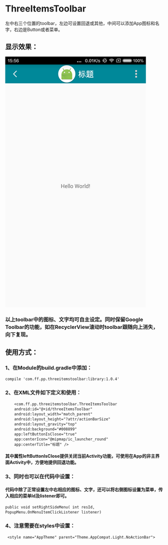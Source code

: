 # ThreeItemsToolbar
 左中右三个位置的toolbar，左边可设置回退或其他，中间可以添加App图标和名字，右边是Button或者菜单。

## 显示效果：
![image](https://github.com/BobCN2017/ThreeItemsToolbar/blob/master/sample/src/main/res/raw/Screenshot_.png)

### 以上toolbar中的图标、文字均可自主设定。同时保留Google Toolbar的功能，如在RecyclerView滚动时toolbar跟随向上消失，向下复现。

## 使用方式：  

### 1、在Module的build.gradle中添加：  

    compile 'com.ff.pp.threeitemstoolbar:library:1.0.4'
	
### 2、在XML文件如下定义和使用：

	    <com.ff.pp.threeitemstoolbar.ThreeItemsToolbar
        android:id="@+id/threeItemsToolbar"
        android:layout_width="match_parent"
        android:layout_height="?attr/actionBarSize"
        android:layout_gravity="top"
        android:background="#008899"
        app:leftButtonIsClose="true"
        app:centerIcon="@mipmap/ic_launcher_round"
        app:centerTitle="标题" />
		
#### 其中属性leftButtonIsClose提供关闭当前Activity功能，可使用在App的非主界面Activity中，方便地提供回退功能。

### 3、同时也可以在代码中设置：

#### 代码中除了正常设置左中右相应的图标、文字，还可以将右侧图标设置为菜单，传入相应的菜单Id及listener即可。
	public void setRightSideMenu( int resId, PopupMenu.OnMenuItemClickListener listener)
	
### 4、注意需要在styles中设置：
     <style name="AppTheme" parent="Theme.AppCompat.Light.NoActionBar">
